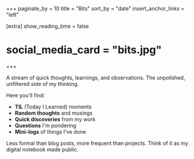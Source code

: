 +++
paginate_by = 10
title = "Bits"
sort_by = "date"
insert_anchor_links = "left"

[extra]
show_reading_time = false
# social_media_card = "bits.jpg"
+++

A stream of quick thoughts, learnings, and observations. The unpolished, unfiltered side of my thinking.

Here you'll find:

- **TIL** (Today I Learned) moments
- **Random thoughts** and musings
- **Quick discoveries** from my work
- **Questions** I'm pondering
- **Mini-logs** of things I've done

Less formal than blog posts, more frequent than projects. Think of it as my digital notebook made public.
